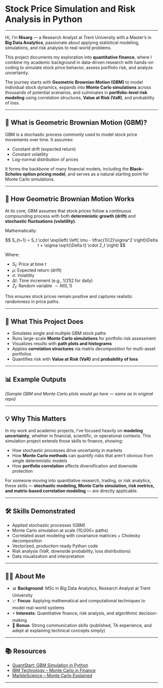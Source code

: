 # Stock Price Simulation and Risk Analysis in Python  

---

Hi, I’m **Nisarg** — a Research Analyst at Trent University with a Master’s in **Big Data Analytics**, passionate about applying statistical modeling, simulations, and risk analysis to real-world problems.  

This project documents my exploration into **quantitative finance**, where I combine my academic background in data-driven research with hands-on coding to simulate stock price behavior, assess portfolio risk, and analyze uncertainty.  

The journey starts with **Geometric Brownian Motion (GBM)** to model individual stock dynamics, expands into **Monte Carlo simulations** across thousands of potential scenarios, and culminates in **portfolio-level risk modeling** using correlation structures, **Value at Risk (VaR)**, and probability of loss.  

---

## 📌 What is Geometric Brownian Motion (GBM)?  

GBM is a stochastic process commonly used to model stock price movements over time. It assumes:  

- Constant drift (expected return)  
- Constant volatility  
- Log-normal distribution of prices  

It forms the backbone of many financial models, including the **Black–Scholes option pricing model**, and serves as a natural starting point for Monte Carlo simulations.  

---

## 🧮 How Geometric Brownian Motion Works  

At its core, GBM assumes that stock prices follow a continuous compounding process with both **deterministic growth (drift)** and **stochastic fluctuations (volatility)**.  

Mathematically:  

$$
S_{t+1} = S_t \cdot \exp\left( \left( \mu - \tfrac{1}{2}\sigma^2 \right)\Delta t + \sigma \sqrt{\Delta t} \cdot Z_t \right)
$$  

Where:  

- $S_t$: Price at time $t$  
- $\mu$: Expected return (drift)  
- $\sigma$: Volatility  
- $\Delta t$: Time increment (e.g., 1/252 for daily)  
- $Z_t$: Random variable $\sim N(0,1)$  

This ensures stock prices remain positive and captures realistic randomness in price paths.  

---

## 🚀 What This Project Does  

- Simulates single and multiple GBM stock paths  
- Runs large-scale **Monte Carlo simulations** for portfolio risk assessment  
- Visualizes results with **path plots and histograms**  
- Applies **correlation structures** via matrix decomposition for multi-asset portfolios  
- Quantifies risk with **Value at Risk (VaR)** and **probability of loss**  

---

## 📊 Example Outputs  

*(Sample GBM and Monte Carlo plots would go here — same as in original repo)*  

---

## 💡 Why This Matters  

In my work and academic projects, I’ve focused heavily on **modeling uncertainty**, whether in financial, scientific, or operational contexts. This simulation project extends those skills to finance, showing:  

- How stochastic processes drive uncertainty in markets  
- How **Monte Carlo methods** can quantify risks that aren’t obvious from single deterministic models  
- How **portfolio correlation** affects diversification and downside protection  

For someone moving into quantitative research, trading, or risk analytics, these skills — **stochastic modeling, Monte Carlo simulation, risk metrics, and matrix-based correlation modeling** — are directly applicable.  

---

## 🛠 Skills Demonstrated  

- Applied stochastic processes (GBM)  
- Monte Carlo simulation at scale (10,000+ paths)  
- Correlated asset modeling with covariance matrices + Cholesky decomposition  
- Vectorized, production-ready Python code  
- Risk analysis (VaR, downside probability, loss distributions)  
- Data visualization and interpretation  

---

## 👨‍💻 About Me  

- 📊 **Background**: MSc in Big Data Analytics, Research Analyst at Trent University  
- 📈 **Focus**: Applying mathematical and computational techniques to model real-world systems  
- ⚡ **Interests**: Quantitative finance, risk analysis, and algorithmic decision-making  
- 🥇 **Bonus**: Strong communication skills (published, TA experience, and adept at explaining technical concepts simply)  

---

## 📚 Resources  

- [QuantStart: GBM Simulation in Python](https://www.quantstart.com/articles/geometric-brownian-motion-simulation-with-python)  
- [IBM Technology – Monte Carlo in Finance](https://www.youtube.com/watch?v=7TqhmX92P6U)  
- [MarbleScience – Monte Carlo Explained](https://www.youtube.com/watch?v=7ESK5SaP-bc)  

---
